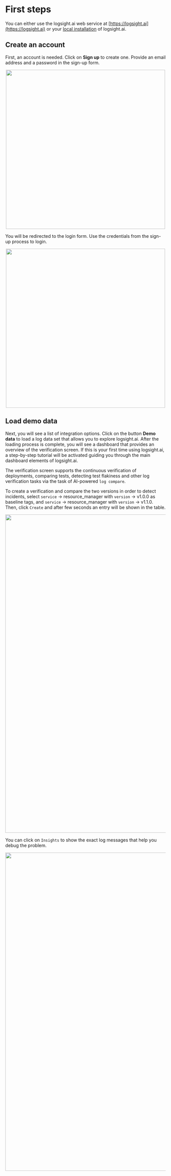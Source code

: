 # First steps

You can either use the logsight.ai web service at [https://logsight.ai](https://logsight.ai) or your [local installation](/get_started/installation.md) of logsight.ai.

## Create an account

First, an account is needed. Click on **Sign up** to create one. Provide an email address and a password in the sign-up form.

<img style="display: block; margin-left: auto; margin-right: auto;" width="500" src="/get_started/imgs/sign_up.png"/>

You will be redirected to the login form. Use the credentials from the sign-up process to login.

<img style="display: block; margin-left: auto; margin-right: auto;" width="500" src="/get_started/imgs/login.png"/>

## Load demo data

Next, you will see a list of integration options. Click on the button **Demo data** to load a log data set that allows you to explore logsight.ai. After the loading process is complete, you will see a dashboard that provides an overview of the verification screen. If this is your first time using logsight.ai, a step-by-step tutorial will be activated guiding you through the main dashboard elements of logsight.ai.

The verification screen supports the continuous verification of deployments, comparing tests, detecting test flakiness 
and other log verification tasks via the task of AI-powered `log compare`. 

To create a verification and compare the two versions in order to detect incidents, select `service` -> resource_manager with `version` -> v1.0.0 as baseline tags, and  `service` -> resource_manager with `version` -> v1.1.0. 
Then, click `Create` and after few seconds an entry will be shown in the table. 

<img style="display: block; margin-left: auto; margin-right: auto;" width="1000" src="/get_started/imgs/create_verification.png"/>

You can click on `Insights` to show the exact log messages that help you debug the problem.

<img style="display: block; margin-left: auto; margin-right: auto;" width="1000" src="/get_started/imgs/insights_verification.png"/>

